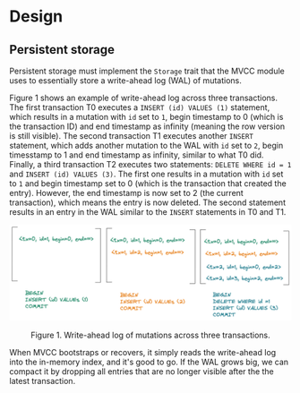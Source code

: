 # Design

## Persistent storage

Persistent storage must implement the `Storage` trait that the MVCC module uses to essentially store a write-ahead log (WAL) of mutations.

Figure 1 shows an example of write-ahead log across three transactions.
The first transaction T0 executes a `INSERT (id) VALUES (1)` statement, which results in a mutation with `id` set to `1`, begin timestamp to 0 (which is the transaction ID) and end timestamp as infinity (meaning the row version is still visible).
The second transaction T1 executes another `INSERT` statement, which adds another mutation to the WAL with `id` set to `2`, begin timesstamp to 1 and end timestamp as infinity, similar to what T0 did.
Finally, a third transaction T2 executes two statements: `DELETE WHERE id = 1` and `INSERT (id) VALUES (3)`. The first one results in a mutation with `id` set to `1` and begin timestamp set to 0 (which is the transaction that created the entry). However, the end timestamp is now set to 2 (the current transaction), which means the entry is now deleted.
The second statement results in an entry in the WAL similar to the `INSERT` statements in T0 and T1.

![Mutations](figures/mutations.png)
<p align="center">
Figure 1. Write-ahead log of mutations across three transactions.
</p>

When MVCC bootstraps or recovers, it simply reads the write-ahead log into the in-memory index, and it's good to go.
If the WAL grows big, we can compact it by dropping all entries that are no longer visible after the the latest transaction.
